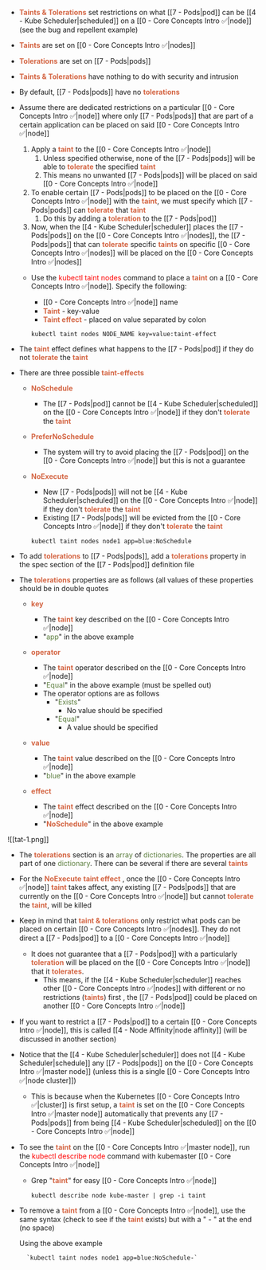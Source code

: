 - <b><span style="color:#d46644">Taints & Tolerations</span></b> set restrictions on what [[7 - Pods|pod]] can be [[4 - Kube Scheduler|scheduled]] on a [[0 - Core Concepts Intro ✅|node]]
	(see the bug and repellent example)

- <b><span style="color:#d46644">Taints</span></b> are set on [[0 - Core Concepts Intro ✅|nodes]]
- <b><span style="color:#d46644">Tolerations</span></b> are set on [[7 - Pods|pods]]

- <b><span style="color:#d46644">Taints & Tolerations</span></b> have nothing to do with security and intrusion

- By default, [[7 - Pods|pods]] have no <b><span style="color:#d46644">tolerations</span></b>

- Assume there are dedicated restrictions on a particular [[0 - Core Concepts Intro ✅|node]] where only [[7 - Pods|pods]] that are part of a certain application can be placed on said [[0 - Core Concepts Intro ✅|node]]
	1. Apply a <b><span style="color:#d46644">taint</span></b> to the [[0 - Core Concepts Intro ✅|node]]
		1. Unless specified otherwise, none of the [[7 - Pods|pods]] will be able to <b><span style="color:#d46644">tolerate</span></b> the specified <b><span style="color:#d46644">taint</span></b>
		2. This means no unwanted [[7 - Pods|pods]] will be placed on said [[0 - Core Concepts Intro ✅|node]]
	2. To enable certain [[7 - Pods|pods]] to be placed on the [[0 - Core Concepts Intro ✅|node]] with the <b><span style="color:#d46644">taint</span></b>, we must specify which [[7 - Pods|pods]] can <b><span style="color:#d46644">tolerate</span></b> that <b><span style="color:#d46644">taint</span></b>
		1. Do this by adding a <b><span style="color:#d46644">toleration</span></b> to the [[7 - Pods|pod]]
	3. Now, when the [[4 - Kube Scheduler|scheduler]] places the [[7 - Pods|pods]] on the [[0 - Core Concepts Intro ✅|nodes]], the [[7 - Pods|pods]] that can <b><span style="color:#d46644">tolerate</span></b> specific <b><span style="color:#d46644">taints</span></b> on specific [[0 - Core Concepts Intro ✅|nodes]] will be placed on the [[0 - Core Concepts Intro ✅|nodes]]

	- Use the <span style="color:red">kubectl taint nodes</span> command to place a <b><span style="color:#d46644">taint</span></b> on a [[0 - Core Concepts Intro ✅|node]]. Specify the following:
		- [[0 - Core Concepts Intro ✅|node]] name
		- <b><span style="color:#d46644">Taint</span></b> - key-value
		- <b><span style="color:#d46644">Taint effect</span></b> - placed on value separated by colon

		`kubectl taint nodes NODE_NAME key=value:taint-effect`

- The <b><span style="color:#d46644">taint</span></b> effect defines what happens to the [[7 - Pods|pod]] if they do not <b><span style="color:#d46644">tolerate</span></b> the <b><span style="color:#d46644">taint</span></b>

- There are three possible <b><span style="color:#d46644">taint-effects</span></b>

	- <b><span style="color:#d46644">NoSchedule</span></b>
		- The [[7 - Pods|pod]] cannot be [[4 - Kube Scheduler|scheduled]] on the [[0 - Core Concepts Intro ✅|node]] if they don't <b><span style="color:#d46644">tolerate</span></b> the <b><span style="color:#d46644">taint</span></b>
	- <b><span style="color:#d46644">PreferNoSchedule</span></b>
		- The system will try to avoid placing the [[7 - Pods|pod]] on the [[0 - Core Concepts Intro ✅|node]] but this is not a guarantee
	- <b><span style="color:#d46644">NoExecute</span></b>
		- New [[7 - Pods|pods]] will not be [[4 - Kube Scheduler|scheduled]] on the [[0 - Core Concepts Intro ✅|node]] if they don't <b><span style="color:#d46644">tolerate</span></b> the <b><span style="color:#d46644">taint</span></b>
		- Existing [[7 - Pods|pods]] will be evicted from the [[0 - Core Concepts Intro ✅|node]] if they don't <b><span style="color:#d46644">tolerate</span></b> the <b><span style="color:#d46644">taint</span></b>

		`kubectl taint nodes node1 app=blue:NoSchedule`

- To add <b><span style="color:#d46644">tolerations</span></b> to [[7 - Pods|pods]], add a <b><span style="color:#d46644">tolerations</span></b> property in the spec section of the [[7 - Pods|pod]] definition file

- The <b><span style="color:#d46644">tolerations</span></b> properties are as follows (all values of these properties should be in double quotes
	- <b><span style="color:#d46644">key</span></b>
		- The <b><span style="color:#d46644">taint</span></b> key described on the [[0 - Core Concepts Intro ✅|node]]
		- "<span style="color:#5c7e3e">app</span>" in the above example
	- <b><span style="color:#d46644">operator</span></b>
		- The <b><span style="color:#d46644">taint</span></b> operator described on the [[0 - Core Concepts Intro ✅|node]]
		- "<span style="color:#5c7e3e">Equal</span>" in the above example (must be spelled out)
		- The operator options are as follows
			- "<span style="color:#5c7e3e">Exists</span>"
				- No value should be specified
			- "<span style="color:#5c7e3e">Equal</span>"
				- A value should be specified

	- <b><span style="color:#d46644">value</span></b>
		- The <b><span style="color:#d46644">taint</span></b> value described on the [[0 - Core Concepts Intro ✅|node]]
		- "<span style="color:#5c7e3e">blue</span>" in the above example
	- <b><span style="color:#d46644">effect</span></b>
		- The <b><span style="color:#d46644">taint</span></b> effect described on the [[0 - Core Concepts Intro ✅|node]]
		- "<b><span style="color:#d46644">NoSchedule</span></b>" in the above example

![[tat-1.png]]

- The <b><span style="color:#d46644">tolerations</span></b> section is an <span style="color:#5c7e3e">array</span> of <span style="color:#5c7e3e">dictionaries</span>. The properties are all part of one <span style="color:#5c7e3e">dictionary</span>. There can be several if there are several <b><span style="color:#d46644">taints</span></b>

- For the <b><span style="color:#d46644">NoExecute</span></b> <b><span style="color:#d46644">taint effect</span></b> , once the [[0 - Core Concepts Intro ✅|node]] <b><span style="color:#d46644">taint</span></b> takes affect, any existing [[7 - Pods|pods]] that are currently on the [[0 - Core Concepts Intro ✅|node]] but cannot <b><span style="color:#d46644">tolerate</span></b> the <b><span style="color:#d46644">taint</span></b>, will be killed

- Keep in mind that <b><span style="color:#d46644">taint & tolerations</span></b> only restrict what pods can be placed on certain [[0 - Core Concepts Intro ✅|nodes]]. They do not direct a [[7 - Pods|pod]] to a [[0 - Core Concepts Intro ✅|node]]
	- It does not guarantee that a [[7 - Pods|pod]] with a particularly <b><span style="color:#d46644">toleration</span></b> will be placed on the [[0 - Core Concepts Intro ✅|node]] that it <b><span style="color:#d46644">tolerates</span></b>.
		- This means, if the [[4 - Kube Scheduler|scheduler]] reaches other [[0 - Core Concepts Intro ✅|nodes]] with different or no restrictions (<b><span style="color:#d46644">taints</span></b>) first , the [[7 - Pods|pod]] could be placed on another [[0 - Core Concepts Intro ✅|node]]

- If you want to restrict a [[7 - Pods|pod]] to a certain [[0 - Core Concepts Intro ✅|node]], this is called [[4 - Node Affinity|node affinity]] (will be discussed in another section)

- Notice that the [[4 - Kube Scheduler|scheduler]] does not [[4 - Kube Scheduler|schedule]] any [[7 - Pods|pods]] on the [[0 - Core Concepts Intro ✅|master node]] (unless this is a single [[0 - Core Concepts Intro ✅|node cluster]])
	- This is because when the Kubernetes [[0 - Core Concepts Intro ✅|cluster]] is first setup, a <b><span style="color:#d46644">taint</span></b> is set on the [[0 - Core Concepts Intro ✅|master node]] automatically that prevents any [[7 - Pods|pods]] from being [[4 - Kube Scheduler|scheduled]] on the [[0 - Core Concepts Intro ✅|node]]

- To see the <b><span style="color:#d46644">taint</span></b> on the [[0 - Core Concepts Intro ✅|master node]], run the <span style="color:red">kubectl describe node</span> command with kubemaster [[0 - Core Concepts Intro ✅|node]]
	- Grep "<b><span style="color:#d46644">taint</span></b>" for easy [[0 - Core Concepts Intro ✅|node]]

		`kubectl describe node kube-master | grep -i taint`

- To remove a <b><span style="color:#d46644">taint</span></b> from a [[0 - Core Concepts Intro ✅|node]], use the same syntax (check to see if the <b><span style="color:#d46644">taint</span></b> exists) but with a " - " at the end (no space)

	Using the above example

		`kubectl taint nodes node1 app=blue:NoSchedule-`